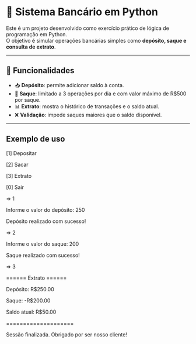 # 🏦 Sistema Bancário em Python

Este é um projeto desenvolvido como exercício prático de lógica de programação em Python.  
O objetivo é simular operações bancárias simples como **depósito, saque e consulta de extrato**.

---

## 🚀 Funcionalidades

- 📥 **Depósito**: permite adicionar saldo à conta.
- 💸 **Saque**: limitado a 3 operações por dia e com valor máximo de R$500 por saque.
- 📊 **Extrato**: mostra o histórico de transações e o saldo atual.
- ❌ **Validação**: impede saques maiores que o saldo disponível.

---

## Exemplo de uso
[1] Depositar

[2] Sacar

[3] Extrato

[0] Sair

=> 1

Informe o valor do depósito: 250

Depósito realizado com sucesso!

=> 2

Informe o valor do saque: 200

Saque realizado com sucesso!

=> 3

====== Extrato ======

Depósito: R$250.00

Saque: -R$200.00


Saldo atual: R$50.00

====================

Sessão finalizada. Obrigado por ser nosso cliente!
